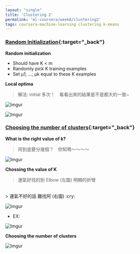 ```yaml
---
layout: "single"
title: 'Clustering 2'
permalink: 'ml-coursera/week8/clustering2'
tags: coursera-machine-learning clustering k-means
---
```


### [Random Initialization](https://www.coursera.org/learn/machine-learning/lecture/drcBh/random-initialization){:target="_back"}

__Random initialization__

   - Should have K < m
   - Randomly pick K training examples 
   - Set μ1, ..., μk equal to these K examples


__Local optima__

> 解法: initial 多次！　看看出來的結果是不是都大約一致~

![Imgur](https://i.imgur.com/R5NG2GZ.gif)

![Imgur](https://i.imgur.com/EDWfyJt.gif)


### [Choosing the number of clusters](https://www.coursera.org/learn/machine-learning/lecture/Ks0E9/choosing-the-number-of-clusters){:target="_back"}

__What is the right value of k?__

> 阿到底要分幾個？　你知嗎～～～～

![Imgur](https://i.imgur.com/oSCNTALm.gif)

__Chossing the value of K__

> 運氣好找的到 Elbow (左圖) 明顯的折彎
<br/>
> 運氣不好的話 難找阿 (右圖) :cry:

![Imgur](https://i.imgur.com/3tVVqdp.gif)

- EX:

![Imgur](https://i.imgur.com/4cXWrPr.gif)


__Choosing the number of clusters__

![Imgur](https://i.imgur.com/KULHkQS.gif)